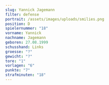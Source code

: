 ```yaml
---
slug: Yannick Jagemann
filter: defense
portrait: /assets/images/uploads/smilies.png
position: D
spielernummer: "18"
vorname: Yannick
nachname: Jagemann
geboren: 27.08.1999
schusshand: Links
groesse: "?"
gewicht: "?"
tore: "1"
vorlagen: "6"
punkte: "7"
strafminuten: "18"
---
```

